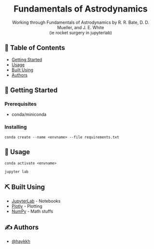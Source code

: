 <h1 align="center">Fundamentals of Astrodynamics</h3>

<p align="center"> Working through Fundamentals of Astrodynamics by R. R. Bate, D. D. Mueller, and J. E. White
    <br>
    (ie rocket surgery in jupyterlab)
</p>

## 📝 Table of Contents

- [Getting Started](#getting_started)
- [Usage](#usage)
- [Built Using](#built_using)
- [Authors](#authors)

## 🏁 Getting Started <a name = "getting_started"></a>

### Prerequisites

- conda/miniconda

### Installing

```
conda create --name <envname> --file requirements.txt
```

## 🎈 Usage <a name="usage"></a>

```
conda activate <envname>

jupyter lab
```

## ⛏️ Built Using <a name = "built_using"></a>

- [JupyterLab](https://github.com/jupyterlab/jupyterlab) - Notebooks
- [Plotly](https://plotly.com/python/) - Plotting
- [NumPy](https://numpy.org/) - Math stuffs

## ✍️ Authors <a name = "authors"></a>

- [@haykkh](https://github.com/haykkh)
